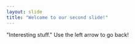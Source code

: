 ```yaml
---
layout: slide
title: "Welcome to our second slide!"
---
```

"Interesting stuff."
Use the left arrow to go back!
